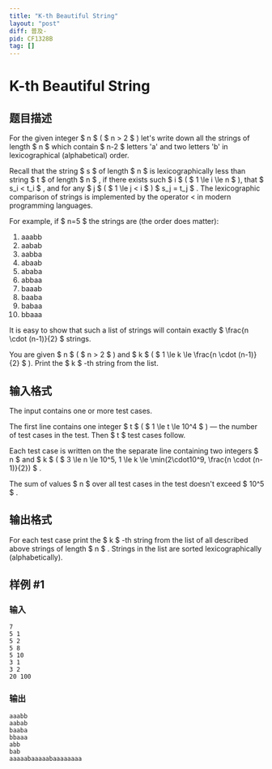 ```yaml
---
title: "K-th Beautiful String"
layout: "post"
diff: 普及-
pid: CF1328B
tag: []
---
```


# K-th Beautiful String

## 题目描述

For the given integer $ n $ ( $ n > 2 $ ) let's write down all the strings of length $ n $ which contain $ n-2 $ letters 'a' and two letters 'b' in lexicographical (alphabetical) order.

Recall that the string $ s $ of length $ n $ is lexicographically less than string $ t $ of length $ n $ , if there exists such $ i $ ( $ 1 \le i \le n $ ), that $ s_i < t_i $ , and for any $ j $ ( $ 1 \le j < i $ ) $ s_j = t_j $ . The lexicographic comparison of strings is implemented by the operator &lt; in modern programming languages.

For example, if $ n=5 $ the strings are (the order does matter):

1. aaabb
2. aabab
3. aabba
4. abaab
5. ababa
6. abbaa
7. baaab
8. baaba
9. babaa
10. bbaaa

It is easy to show that such a list of strings will contain exactly $ \frac{n \cdot (n-1)}{2} $ strings.

You are given $ n $ ( $ n > 2 $ ) and $ k $ ( $ 1 \le k \le \frac{n \cdot (n-1)}{2} $ ). Print the $ k $ -th string from the list.

## 输入格式

The input contains one or more test cases.

The first line contains one integer $ t $ ( $ 1 \le t \le 10^4 $ ) — the number of test cases in the test. Then $ t $ test cases follow.

Each test case is written on the the separate line containing two integers $ n $ and $ k $ ( $ 3 \le n \le 10^5, 1 \le k \le \min(2\cdot10^9, \frac{n \cdot (n-1)}{2}) $ .

The sum of values $ n $ over all test cases in the test doesn't exceed $ 10^5 $ .

## 输出格式

For each test case print the $ k $ -th string from the list of all described above strings of length $ n $ . Strings in the list are sorted lexicographically (alphabetically).

## 样例 #1

### 输入

```
7
5 1
5 2
5 8
5 10
3 1
3 2
20 100
```

### 输出

```
aaabb
aabab
baaba
bbaaa
abb
bab
aaaaabaaaaabaaaaaaaa
```

